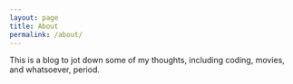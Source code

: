 ```yaml
---
layout: page
title: About
permalink: /about/
---
```


This is a blog to jot down some of my thoughts, including coding, movies, and whatsoever, period.

